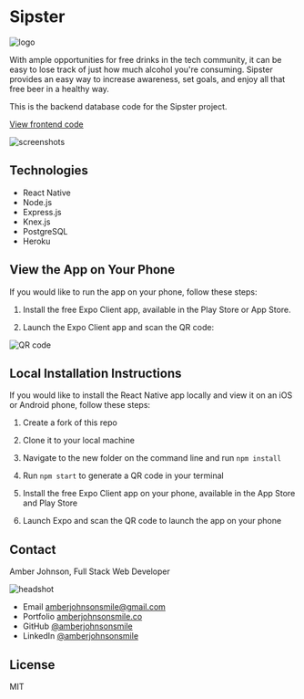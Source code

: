 # Sipster

![logo](https://user-images.githubusercontent.com/31632938/37634420-080a77b8-2bbc-11e8-94df-9cfff48d2bc5.png)

With ample opportunities for free drinks in the tech community, it can be easy to lose track of just how much alcohol you're consuming. Sipster provides an easy way to increase awareness, set goals, and enjoy all that free beer in a healthy way.

This is the backend database code for the Sipster project.

[View frontend code](https://github.com/amberjohnsonsmile/drink-tracker-backend)

![screenshots](https://user-images.githubusercontent.com/31632938/38100953-0efaee36-333c-11e8-8fff-aa703470dd13.jpg)

## Technologies

* React Native
* Node.js
* Express.js
* Knex.js
* PostgreSQL
* Heroku

## View the App on Your Phone
If you would like to run the app on your phone, follow these steps:

1. Install the free Expo Client app, available in the Play Store or App Store.

1. Launch the Expo Client app and scan the QR code:

![QR code](https://user-images.githubusercontent.com/31632938/38640644-13933470-3d92-11e8-813a-ec662f685914.png)

## Local Installation Instructions
If you would like to install the React Native app locally and view it on an iOS or Android phone, follow these steps:

1. Create a fork of this repo

1. Clone it to your local machine

1. Navigate to the new folder on the command line and run `npm install`

1. Run `npm start` to generate a QR code in your terminal

1. Install the free Expo Client app on your phone, available in the App Store and Play Store

1. Launch Expo and scan the QR code to launch the app on your phone


## Contact

Amber Johnson, Full Stack Web Developer

![headshot](https://user-images.githubusercontent.com/31632938/36687590-517de15e-1ae7-11e8-8753-5c28cefd5e69.jpeg)
* Email amberjohnsonsmile@gmail.com
* Portfolio [amberjohnsonsmile.co](https://amberjohnsonsmile.co)
* GitHub [@amberjohnsonsmile](https://github.com/amberjohnsonsmile)
* LinkedIn [@amberjohnsonsmile](https://linkedin.com/in/amberjohnsonsmile)

## License

MIT
